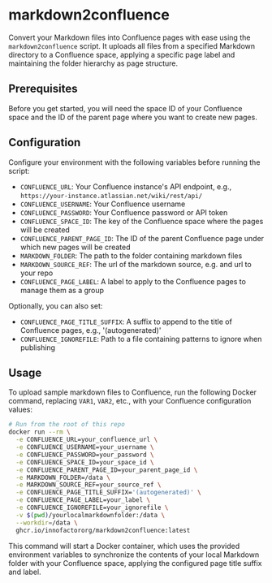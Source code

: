 # markdown2confluence

Convert your Markdown files into Confluence pages with ease using the `markdown2confluence` script. It uploads all files from a specified Markdown directory to a Confluence space, applying a specific page label and maintaining the folder hierarchy as page structure.

## Prerequisites

Before you get started, you will need the space ID of your Confluence space and the ID of the parent page where you want to create new pages.

## Configuration

Configure your environment with the following variables before running the script:

- `CONFLUENCE_URL`: Your Confluence instance's API endpoint, e.g., `https://your-instance.atlassian.net/wiki/rest/api/`
- `CONFLUENCE_USERNAME`: Your Confluence username
- `CONFLUENCE_PASSWORD`: Your Confluence password or API token
- `CONFLUENCE_SPACE_ID`: The key of the Confluence space where the pages will be created
- `CONFLUENCE_PARENT_PAGE_ID`: The ID of the parent Confluence page under which new pages will be created
- `MARKDOWN_FOLDER`: The path to the folder containing markdown files
- `MARKDOWN_SOURCE_REF`: The url of the markdown source, e.g. and url to your repo
- `CONFLUENCE_PAGE_LABEL`: A label to apply to the Confluence pages to manage them as a group

Optionally, you can also set:
- `CONFLUENCE_PAGE_TITLE_SUFFIX`: A suffix to append to the title of Confluence pages, e.g., '(autogenerated)'
- `CONFLUENCE_IGNOREFILE`: Path to a file containing patterns to ignore when publishing

## Usage

To upload sample markdown files to Confluence, run the following Docker command, replacing `VAR1`, `VAR2`, etc., with your Confluence configuration values:

```bash
# Run from the root of this repo
docker run --rm \
  -e CONFLUENCE_URL=your_confluence_url \
  -e CONFLUENCE_USERNAME=your_username \
  -e CONFLUENCE_PASSWORD=your_password \
  -e CONFLUENCE_SPACE_ID=your_space_id \
  -e CONFLUENCE_PARENT_PAGE_ID=your_parent_page_id \
  -e MARKDOWN_FOLDER=/data \
  -e MARKDOWN_SOURCE_REF=your_source_ref \
  -e CONFLUENCE_PAGE_TITLE_SUFFIX='(autogenerated)' \
  -e CONFLUENCE_PAGE_LABEL=your_label \
  -e CONFLUENCE_IGNOREFILE=your_ignorefile \
  -v $(pwd)/yourlocalmarkdownfolder:/data \
  --workdir=/data \
  ghcr.io/innofactororg/markdown2confluence:latest
```

This command will start a Docker container, which uses the provided environment variables to synchronize the contents of your local Markdown folder with your Confluence space, applying the configured page title suffix and label.
```
